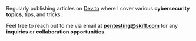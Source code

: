 Regularly publishing articles on [Dev.to](https://dev.to/baptistsec) where I cover various **cybersecurity topics**, tips, and tricks.

Feel free to reach out to me via email at **pentesting@skiff.com** for any **inquiries** or **collaboration opportunities**.
